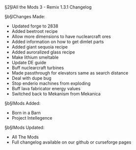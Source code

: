§2§lAll the Mods 3 - Remix 1.3.1 Changelog

§b§lChanges Made:
* Updated forge to 2838
* Added beetroot recipe
* Allow more dimensions to have nuclearcraft ores
* Added information on how to get dimlet parts
* Added giant sequoia recipe
* Added auroralized glass recipe
* Make lithium smeltable
* Update DE guide
* Buff nuclearcraft turbines
* Made passthrough for elevators same as search distance
* Deal with dupe bug
* Stop enderio machines from exploding
* Buff lava fabricator energy values
* Switched back to Mekanism from Mekanica

§b§lMods Added:
* Born in a Barn
* Project Intellegence

§b§lMods Updated:
* All The Mods
* Full changelog available on our github or curseforge pages